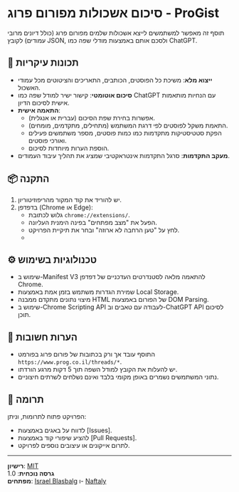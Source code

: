 # סיכום אשכולות מפורום פרוג - ProGist

תוסף זה מאפשר למשתמשים לייצא אשכולות שלמים מפורום פרוג (כולל דיונים מרובי עמודים) לקובץ JSON, ולסכם אותם באמצעות מודלי שפה כמו ChatGPT.

## 🌟 תכונות עיקריות

- **ייצוא מלא**: משיכת כל הפוסטים, הכותבים, התאריכים והציטוטים מכל עמודי האשכול.
- **סיכום אוטומטי**: קישור ישיר למודל שפה כמו ChatGPT עם הנחיות מותאמות אישית לסיכום הדיון.
- **התאמה אישית**:
  - אפשרות בחירת שפת הסיכום (עברית או אנגלית).
  - התאמת משקל לפוסטים לפי דרגת המשתמש (מתחילים, מתקדמים, מומחים).
  - הפקת סטטיסטיקות מתקדמות כמו כמות פוסטים, מספר משתמשים פעילים ואורכי פוסטים.
  - הוספת הערות מיוחדות לסיכום.
- **מעקב התקדמות**: סרגל התקדמות אינטראקטיבי שמציג את תהליך עיבוד העמודים.

## 📦 התקנה

1. יש להוריד את קוד המקור מהריפוזיטוריון.
2. בדפדפן (Chrome או Edge):
   - גלוש לכתובת `chrome://extensions/`.
   - הפעל את "מצב מפתחים" בפינה הימנית העליונה.
   - לחץ על "טען הרחבה לא ארוזה" ובחר את תיקיית הפרויקט.
   - 
## ⚙️ טכנולוגיות בשימוש

- שימוש ב-Manifest V3 להתאמה מלאה לסטנדרטים העדכניים של דפדפן Chrome.
- שמירת הגדרות משתמש בזמן אמת באמצעות Local Storage.
- מיצוי נתונים מתקדם ממבנה HTML של הפורום באמצעות DOM Parsing.
- שימוש ב-Chrome Scripting API לעבודה עם טאבים וב-ChatGPT API לסיכום תוכן.

## 📌 הערות חשובות

- התוסף עובד אך ורק בכתובות של פורום פרוג בפורמט `https://www.prog.co.il/threads/*`.
- יש להעלות את הקובץ למודל השפה תוך 5 דקות מרגע הורדתו.
- נתוני המשתמשים נשמרים באופן מקומי בלבד ואינם נשלחים לשרתים חיצוניים.

## 🤝 תרומה

הפרויקט פתוח לתרומות, וניתן:

- לדווח על באגים באמצעות [Issues].
- להציע שיפורי קוד באמצעות [Pull Requests].
- לתרום אייקונים או עיצובים נוספים לפרויקט.

---

**רישיון**: [MIT](LICENSE)  
**גרסה נוכחית**: 1.0  
**מפתחים**: [Israel Blasbalg](https://github.com/israelbls/) ו- [Naftaly](https://github.com/naftaly16)
